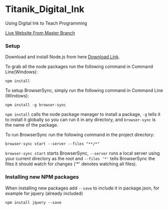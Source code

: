# Titanik_Digital_Ink
Using Digital Ink to Teach Programming

[Live Website From Master Branch](http://titanik.azurewebsites.net/)

### Setup
Download and install Node.js from here [Download Link](https://nodejs.org/en/download/).

To grab all the node packages run the following command in Command Line(Windows):
```
npm install
```

To setup BrowserSync, simply run the following command in Command Line (Windows):
```
npm install -g browser-sync
```
`npm install` calls the node package manager to install a package, `-g` tells it to install it globally so you can 
run it in any directory, and `browser-sync` is the name of the package. 

To run BrowserSync run the following command in the project directory:
```
browser-sync start --server --files "**/*"
```

`browser-sync start` starts BrowserSync, `--server` runs a local server using your current directory as the root and `--files '*'` tells BrowserSync the files it should watch for changes ('*' denotes watching all files). 

### Installing new NPM packages

When installing new packages add `--save` to include it in package.json, for example for jquery (already included)
```
npm install jquery --save
```

